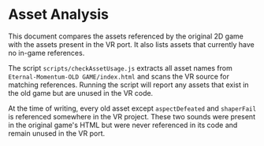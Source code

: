 # Asset Analysis

This document compares the assets referenced by the original 2D game with the assets present in the VR port. It also lists assets that currently have no in-game references.

The script `scripts/checkAssetUsage.js` extracts all asset names from `Eternal-Momentum-OLD GAME/index.html` and scans the VR source for matching references. Running the script will report any assets that exist in the old game but are unused in the VR code.

At the time of writing, every old asset except `aspectDefeated` and `shaperFail` is referenced somewhere in the VR project. These two sounds were present in the original game's HTML but were never referenced in its code and remain unused in the VR port.

